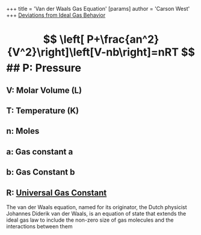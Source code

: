 +++
 title = 'Van der Waals Gas Equation'
[params]
	author = 'Carson West'
+++
[Deviations from Ideal Gas Behavior](./../deviations-from-ideal-gas-behavior/)
#  $$ \left[ P+\frac{an^2}{V^2}\right]\left[V-nb\right]=nRT $$  ## P: Pressure
## V: Molar Volume (L)
## T: Temperature (K)
## n: Moles
## a: Gas constant a
## b: Gas Constant b
## R: [Universal Gas Constant](./../universal-gas-constant/)

The van der Waals equation, named for its originator, the Dutch physicist Johannes Diderik van der Waals, is an equation of state that extends the ideal gas law to include the non-zero size of gas molecules and the interactions between them

